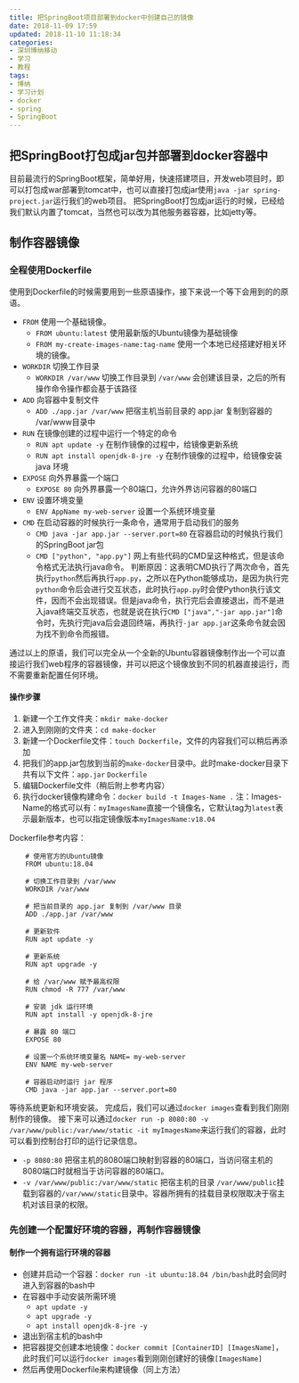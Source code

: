 ```yaml
---
title: 把SpringBoot项目部署到docker中创建自己的镜像
date: 2018-11-09 17:59
updated: 2018-11-10 11:18:34
categories:
- 深圳博纳移动
- 学习
- 教程
tags: 
- 博纳
- 学习计划
- docker
- spring
- SpringBoot
---
```


## 把SpringBoot打包成jar包并部署到docker容器中
目前最流行的SpringBoot框架，简单好用，快速搭建项目，开发web项目时，即可以打包成war部署到tomcat中，也可以直接打包成jar使用`java -jar spring-project.jar`运行我们的web项目。
把SpringBoot打包成jar运行的时候，已经给我们默认内置了tomcat，当然也可以改为其他服务器容器，比如jetty等。
## 制作容器镜像

### 全程使用Dockerfile

使用到Dockerfile的时候需要用到一些原语操作，接下来说一个等下会用到的的原语。

- `FROM` 使用一个基础镜像。
    - `FROM ubuntu:latest` 使用最新版的Ubuntu镜像为基础镜像
    - `FROM my-create-images-name:tag-name` 使用一个本地已经搭建好相关环境的镜像。
- `WORKDIR` 切换工作目录
    - `WORKDIR /var/www` 切换工作目录到 `/var/www` 会创建该目录，之后的所有操作命令操作都会基于该路径
- `ADD` 向容器中复制文件
    - `ADD ./app.jar /var/www` 把宿主机当前目录的 app.jar 复制到容器的 /var/www目录中
- `RUN` 在镜像创建的过程中运行一个特定的命令
    - `RUN apt update -y` 在制作镜像的过程中，给镜像更新系统
    - `RUN apt install openjdk-8-jre -y` 在制作镜像的过程中，给镜像安装 java 环境
- `EXPOSE` 向外界暴露一个端口
    - `EXPOSE 80` 向外界暴露一个80端口，允许外界访问容器的80端口
- `ENV` 设置环境变量
    - `ENV AppName my-web-server` 设置一个系统环境变量
- `CMD` 在启动容器的时候执行一条命令，通常用于启动我们的服务
    - `CMD java -jar app.jar --server.port=80` 在容器启动的时候执行我们的SpringBoot jar包
    - `CMD ["python", "app.py"]` 网上有些代码的CMD呈这种格式，但是该命令格式无法执行java命令。
 判断原因：这表明CMD执行了两次命令，首先执行`python`然后再执行`app.py`，之所以在Python能够成功，是因为执行完`python`命令后会进行交互状态，此时执行`app.py`时会使Python执行该文件，因而不会出现错误。但是java命令，执行完后会直接退出，而不是进入java终端交互状态，也就是说在执行`CMD ["java","-jar app.jar"]`命令时，先执行完java后会退回终端，再执行`-jar app.jar`这条命令就会因为找不到命令而报错。
 

通过以上的原语，我们可以完全从一个全新的Ubuntu容器镜像制作出一个可以直接运行我们web程序的容器镜像，并可以把这个镜像放到不同的机器直接运行，而不需要重新配置任何环境。
#### 操作步骤
1. 新建一个工作文件夹：`mkdir make-docker`
2. 进入到刚刚的文件夹：`cd make-docker`
3. 新建一个Dockerfile文件：`touch Dockerfile`，文件的内容我们可以稍后再添加
4. 把我们的app.jar包放到当前的`make-docker`目录中。此时make-docker目录下共有以下文件：`app.jar` `Dockerfile`
5. 编辑Dockerfile文件（稍后附上参考内容）
6. 执行docker镜像构建命令：`docker build -t Images-Name .` 注：Images-Name的格式可以有：`myImagesName`直接一个镜像名，它默认tag为`latest`表示最新版本，也可以指定镜像版本`myImagesName:v18.04`

Dockerfile参考内容：
```
	# 使用官方的Ubuntu镜像
	FROM ubuntu:18.04
	
	# 切换工作目录到 /var/www
	WORKDIR /var/www
	
	# 把当前目录的 app.jar 复制到 /var/www 目录
	ADD ./app.jar /var/www
	
	# 更新软件
	RUN apt update -y
	
	# 更新系统
	RUN apt upgrade -y
	
	# 给 /var/www 赋予最高权限
	RUN chmod -R 777 /var/www
	
	# 安装 jdk 运行环境
	RUN apt install -y openjdk-8-jre
	
	# 暴露 80 端口
	EXPOSE 80
	
	# 设置一个系统环境变量名 NAME= my-web-server
	ENV NAME my-web-server
	
	# 容器启动时运行 jar 程序
	CMD java -jar app.jar --server.port=80

```
等待系统更新和环境安装。
完成后，我们可以通过`docker images`查看到我们刚刚制作的镜像。
接下来可以通过`docker run -p 8080:80 -v /var/www/public:/var/www/static -it myImagesName`来运行我们的容器，此时可以看到控制台打印的运行记录信息。

- `-p 8080:80` 把宿主机的8080端口映射到容器的80端口，当访问宿主机的8080端口时就相当于访问容器的80端口。
- `-v /var/www/public:/var/www/static` 把宿主机的目录 `/var/www/public`挂载到容器的`/var/www/static`目录中。容器所拥有的挂载目录权限取决于宿主机对该目录的权限。

### 先创建一个配置好环境的容器，再制作容器镜像
#### 制作一个拥有运行环境的容器

- 创建并启动一个容器：`docker run -it ubuntu:18.04 /bin/bash`此时会同时进入到容器的bash中
- 在容器中手动安装所需环境
    - `apt update -y`
    - `apt upgrade -y`
    - `apt install openjdk-8-jre -y`
- 退出到宿主机的bash中
- 把容器提交创建本地镜像：`docker commit [ContainerID] [ImagesName]`，此时我们可以运行`docker images`看到刚刚创建好的镜像`[ImagesName]`
- 然后再使用Dockerfile来构建镜像（同上方法）
